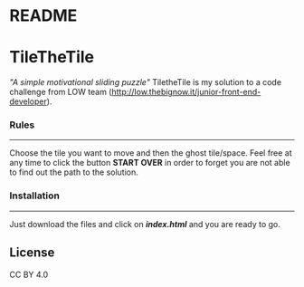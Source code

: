
# README

# TileTheTile
_"A simple motivational sliding puzzle"_ 
TiletheTile is my solution to a code challenge from LOW team (http://low.thebignow.it/junior-front-end-developer).


### Rules
---

Choose the tile you want to move and then the ghost tile/space.
Feel free at any time to click the button **START OVER** in order to forget you are not able to find out the path to the solution.

### Installation
---
Just download the files and click on _**index.html**_ and you are ready to go.



## License

CC BY 4.0


